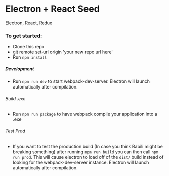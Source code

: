 # Electron + React Seed
Electron, React, Redux

### To get started:
* Clone this repo
* git remote set-url origin 'your new repo url here'
* Run `npm install`

##### Development
* Run `npm run dev` to start webpack-dev-server. Electron will launch automatically after compilation.

###### Build .exe 
* Run `npm run package` to have webpack compile your application into a .exe 

###### Test Prod
* If you want to test the production build (In case you think Babili might be breaking something) after running `npm run build` you can then call `npm run prod`. This will cause electron to load off of the `dist/` build instead of looking for the webpack-dev-server instance. Electron will launch automatically after compilation.
